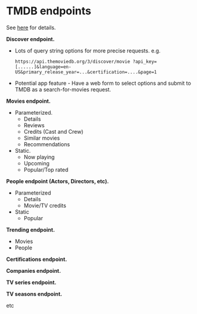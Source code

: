 
# TMDB endpoints
See [here][tmdb] for details.

__Discover endpoint.__

+   Lots of query string options for more precise requests.
   e.g.

      `https://api.themoviedb.org/3/discover/movie ?api_key=[......]&language=en-US&primary_release_year=...&certification=....&page=1`

 +   Potential app feature - Have a web form to select options and submit to TMDB as a search-for-movies request.

__Movies endpoint.__
+ Parameterized.
  + Details
  + Reviews
  + Credits (Cast and Crew)
  + Similar movies
  + Recommendations
+ Static.
  + Now playing
  + Upcoming
  + Popular/Top rated

__People endpoint (Actors, Directors, etc).__
+ Parameterized
  + Details
  + Movie/TV credits
+ Static
   + Popular

__Trending endpoint.__
+ Movies
+ People

__Certifications endpoint.__

__Companies endpoint.__

__TV series endpoint.__

__TV seasons endpoint.__

etc 

[tmdb]: https://developers.themoviedb.org/3/getting-started/introduction